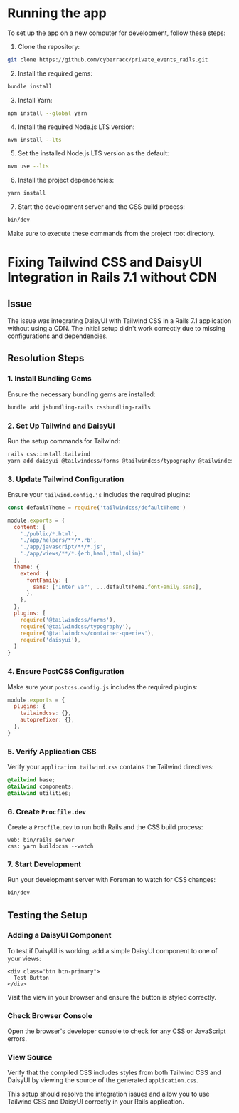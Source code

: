 # Running the app

To set up the app on a new computer for development, follow these steps:

1. Clone the repository:
```bash
git clone https://github.com/cyberracc/private_events_rails.git
```

2. Install the required gems:
```bash
bundle install
```

3. Install Yarn:
```bash
npm install --global yarn
```

4. Install the required Node.js LTS version:
```bash
nvm install --lts
```

5. Set the installed Node.js LTS version as the default:
```bash
nvm use --lts
```

6. Install the project dependencies:
```bash
yarn install
```

7. Start the development server and the CSS build process:
```bash
bin/dev
```

Make sure to execute these commands from the project root directory.


# Fixing Tailwind CSS and DaisyUI Integration in Rails 7.1 without CDN

## Issue
The issue was integrating DaisyUI with Tailwind CSS in a Rails 7.1 application without using a CDN. The initial setup didn't work correctly due to missing configurations and dependencies.

## Resolution Steps

### 1. Install Bundling Gems
Ensure the necessary bundling gems are installed:
```bash
bundle add jsbundling-rails cssbundling-rails
```

### 2. Set Up Tailwind and DaisyUI
Run the setup commands for Tailwind:
```bash
rails css:install:tailwind
yarn add daisyui @tailwindcss/forms @tailwindcss/typography @tailwindcss/container-queries
```

### 3. Update Tailwind Configuration
Ensure your `tailwind.config.js` includes the required plugins:
```js
const defaultTheme = require('tailwindcss/defaultTheme')

module.exports = {
  content: [
    './public/*.html',
    './app/helpers/**/*.rb',
    './app/javascript/**/*.js',
    './app/views/**/*.{erb,haml,html,slim}'
  ],
  theme: {
    extend: {
      fontFamily: {
        sans: ['Inter var', ...defaultTheme.fontFamily.sans],
      },
    },
  },
  plugins: [
    require('@tailwindcss/forms'),
    require('@tailwindcss/typography'),
    require('@tailwindcss/container-queries'),
    require('daisyui'),
  ]
}
```

### 4. Ensure PostCSS Configuration
Make sure your `postcss.config.js` includes the required plugins:
```js
module.exports = {
  plugins: {
    tailwindcss: {},
    autoprefixer: {},
  },
}
```

### 5. Verify Application CSS
Verify your `application.tailwind.css` contains the Tailwind directives:
```css
@tailwind base;
@tailwind components;
@tailwind utilities;
```

### 6. Create `Procfile.dev`
Create a `Procfile.dev` to run both Rails and the CSS build process:
```procfile
web: bin/rails server
css: yarn build:css --watch
```

### 7. Start Development
Run your development server with Foreman to watch for CSS changes:
```bash
bin/dev
```

## Testing the Setup

### Adding a DaisyUI Component
To test if DaisyUI is working, add a simple DaisyUI component to one of your views:
```erb
<div class="btn btn-primary">
  Test Button
</div>
```
Visit the view in your browser and ensure the button is styled correctly.

### Check Browser Console
Open the browser's developer console to check for any CSS or JavaScript errors.

### View Source
Verify that the compiled CSS includes styles from both Tailwind CSS and DaisyUI by viewing the source of the generated `application.css`.

This setup should resolve the integration issues and allow you to use Tailwind CSS and DaisyUI correctly in your Rails application.